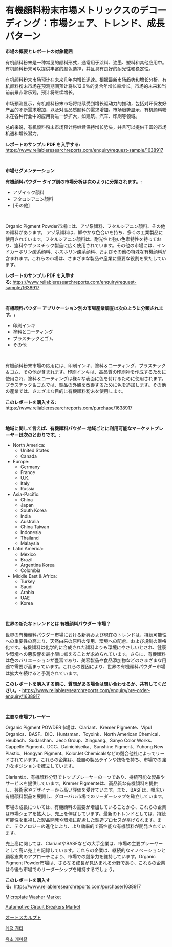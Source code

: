 <p><h1>有機顔料粉末市場メトリックスのデコーディング：市場シェア、トレンド、成長パターン</h1></p><p><strong>市場の概要とレポートの対象範囲</strong></p>
<p><p>有机颜料粉末是一种常见的颜料形式，通常用于涂料、油墨、塑料和其他应用中。有机颜料粉末可以提供丰富的颜色选择，并且具有良好的耐光性和稳定性。</p><p>有机颜料粉末市场预计在未来几年内增长迅速。根据最新市场趋势和增长分析，有机颜料粉末市场在预测期间预计将以12.9%的复合年增长率增长。市场的未来和当前前景非常乐观，预计将继续增长。</p><p>市场预测显示，有机颜料粉末市场将继续受到增长驱动力的推动，包括对环保友好产品的不断需求增加，以及对高品质颜料的需求增加。市场趋势显示，有机颜料粉末在各种行业中的应用将进一步扩大，如建筑、汽车、印刷等领域。</p><p>总的来说，有机颜料粉末市场预计将继续保持增长势头，并且可以提供丰富的市场机遇和增长潜力。</p></p>
<p><strong>レポートのサンプル PDF を入手する:</strong> <a href="https://www.reliableresearchreports.com/enquiry/request-sample/1638917">https://www.reliableresearchreports.com/enquiry/request-sample/1638917</a></p>
<p>&nbsp;</p>
<p><strong>市場セグメンテーション</strong></p>
<p><strong>有機顔料パウダー タイプ別の市場分析は次のように分類されます。:</strong></p>
<p><ul><li>アゾイック顔料</li><li>フタロシアニン顔料</li><li>[その他]</li></ul></p>
<p>&nbsp;</p>
<p><p>Organic Pigment Powder市場には、アゾ系顔料、フタルシアニン顔料、その他の顔料があります。 アゾ系顔料は、鮮やかな色合いを持ち、多くの工業製品に使用されています。フタルシアニン顔料は、耐光性と強い色素特性を持っており、塗料やプラスチック製品に広く使用されています。その他の市場には、インドカーボリン酸系顔料、ホスホリン酸系顔料、およびその他の特殊な有機顔料が含まれます。これらの市場は、さまざまな製品や産業に重要な役割を果たしています。</p></p>
<p><strong>レポートのサンプル PDF を入手する:</strong>&nbsp;<a href="https://www.reliableresearchreports.com/enquiry/request-sample/1638917">https://www.reliableresearchreports.com/enquiry/request-sample/1638917</a></p>
<p>&nbsp;</p>
<p><strong> 有機顔料パウダー アプリケーション別の市場産業調査は次のように分類されます。:</strong></p>
<p><ul><li>印刷インキ</li><li>塗料とコーティング</li><li>プラスチックとゴム</li><li>その他</li></ul></p>
<p>&nbsp;</p>
<p><p>有機顔料粉末市場の応用には、印刷インキ、塗料＆コーティング、プラスチック＆ゴム、その他が含まれます。印刷インキは、高品質の印刷物を作成するために使用され、塗料＆コーティングは様々な表面に色を付けるために使用されます。プラスチック＆ゴムでは、製品の外観を改善するために色を追加します。その他の産業では、さまざまな目的に有機顔料粉末を使用します。</p></p>
<p><strong>このレポートを購入する:</strong>&nbsp; <a href="https://www.reliableresearchreports.com/purchase/1638917">https://www.reliableresearchreports.com/purchase/1638917</a></p>
<p>&nbsp;</p>
<p><strong>地域に関して言えば、有機顔料パウダー 地域ごとに利用可能なマーケットプレーヤーは次のとおりです。:</strong></p>
<p><ul>
    <li>
        North America:
        <ul>
            <li>United States</li>
            <li>Canada</li>
        </ul>
    </li>
    <li>
        Europe:
        <ul>
            <li>Germany</li>
            <li>France</li>
            <li>U.K.</li>
            <li>Italy</li>
            <li>Russia</li>
        </ul>
    </li>
    <li>
        Asia-Pacific:
        <ul>
            <li>China</li>
            <li>Japan</li>
            <li>South Korea</li>
            <li>India</li>
            <li>Australia</li>
            <li>China Taiwan</li>
            <li>Indonesia</li>
            <li>Thailand</li>
            <li>Malaysia</li>
        </ul>
    </li>
    <li>
        Latin America:
        <ul>
            <li>Mexico</li>
            <li>Brazil</li>
            <li>Argentina Korea</li>
            <li>Colombia</li>
        </ul>
    </li>
    <li>
        Middle East & Africa:
        <ul>
            <li>Turkey</li>
            <li>Saudi</li>
            <li>Arabia</li>
            <li>UAE</li>
            <li>Korea</li>
        </ul>
    </li>
    </ul></p>
<p>&nbsp;</p>
<p><strong>世界の新たなトレンドとは 有機顔料パウダー 市場？</strong></p>
<p><p>世界の有機顔料パウダー市場における新興および現在のトレンドは、持続可能性への重要性の高まり、天然由来の原料の使用、環境への配慮、および規制の厳格化です。有機顔料は化学的に合成された顔料よりも環境にやさしいとされ、健康や環境への悪影響を最小限に抑えることが求められています。さらに、有機顔料は色のバリエーションが豊富であり、美容製品や食品添加物などのさまざまな用途で需要が高まっています。これらの要因により、世界の有機顔料パウダー市場は拡大を続けると予測されています。</p></p>
<p><strong>このレポートを購入する前に、質問がある場合は問い合わせるか、共有してください。</strong>- <a href="https://www.reliableresearchreports.com/enquiry/pre-order-enquiry/1638917">https://www.reliableresearchreports.com/enquiry/pre-order-enquiry/1638917</a></p>
<p>&nbsp;</p>
<p><strong>主要な市場プレーヤー</strong></p>
<p><p>Organic Pigment POWDER市場は、Clariant、Kremer Pigmente、Vipul Organics、BASF、DIC、Huntsman、Toyoink、North American Chemical、Heubach、Sudarshan、Jeco Group、Xinguang、Sanyo Color Works、Cappelle Pigment、DCC、Dainichiseika、Sunshine Pigment、Yuhong New Plastic、Hongyan Pigment、KolorJet Chemicalsなどの競合他社によってリードされています。これらの企業は、独自の製品ラインや技術を持ち、市場での強力なポジションを確立しています。</p><p>Clariantは、有機顔料分野でトッププレーヤーの一つであり、持続可能な製品やサービスを提供しています。Kremer Pigmenteは、高品質な有機顔料を提供し、芸術家やデザイナーから高い評価を受けています。また、BASFは、幅広い有機顔料製品を展開し、グローバル市場でのリーダーシップを確立しています。</p><p>市場の成長については、有機顔料の需要が増加していることから、これらの企業は市場シェアを拡大し、売上を伸ばしています。最新のトレンドとしては、持続可能性を重視した製品開発や環境に配慮した製造プロセスが挙げられます。また、テクノロジーの進化により、より効率的で高性能な有機顔料が開発されています。</p><p>売上高に関しては、ClariantやBASFなどの大手企業は、市場の主要プレーヤーとして高い売上を記録しています。これらの企業は、継続的なイノベーションと顧客志向のアプローチにより、市場での競争力を維持しています。Organic Pigment Powder市場は、さらなる成長が見込まれる分野であり、これらの企業は今後も市場でのリーダーシップを維持するでしょう。</p></p>
<p><strong>このレポートを購入する:</strong>&nbsp;&nbsp;<a href="https://www.reliableresearchreports.com/purchase/1638917">https://www.reliableresearchreports.com/purchase/1638917</a></p>
<p><p><a href="https://view.publitas.com/reportprime-1/microplate-washer-market-insights-market-players-and-forecast-till-2031/">Microplate Washer Market</a></p><p><a href="https://issuu.com/reportprime-2/docs/automotive-circuit-breakers-market-size-2030.pptx">Automotive Circuit Breakers Market</a></p><p><a href="https://github.com/bevdtkn4419963/Market-Research-Report-List-1/blob/main/31864529255.md">オートスカルプト</a></p><p><a href="https://medium.com/@felipegrrady654556/%EC%8B%9C%EC%A6%8C%EB%B3%84-%EC%82%AC%ED%83%95-%EC%8B%9C%EC%9E%A5-%EC%A1%B0%EC%82%AC-%EB%B3%B4%EA%B3%A0%EC%84%9C-%EA%B7%B8-%EC%97%AD%EC%82%AC-%EB%B0%8F-2024%EB%85%84%EB%B6%80%ED%84%B0-2031%EB%85%84%EA%B9%8C%EC%A7%80%EC%9D%98-%EC%98%88%EC%B8%A1-e37a699e0539">계절 캔디</a></p><p><a href="https://github.com/vsoq0zknh59/Market-Research-Report-List-1/blob/main/26122798420.md">옥소 케미칼</a></p></p>